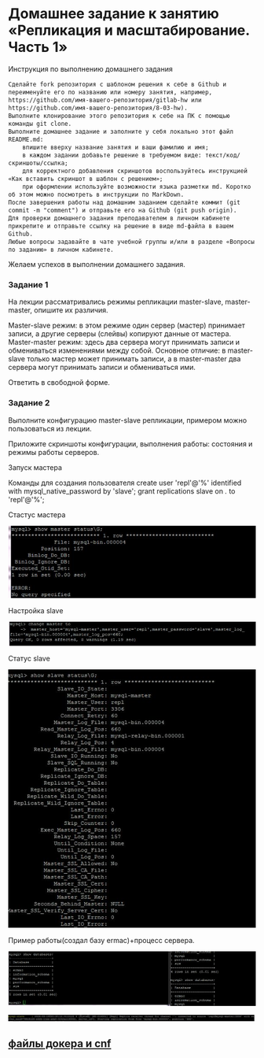 ﻿# Домашнее задание к занятию «Репликация и масштабирование. Часть 1»
Инструкция по выполнению домашнего задания

    Сделайте fork репозитория c шаблоном решения к себе в Github и переименуйте его по названию или номеру занятия, например, https://github.com/имя-вашего-репозитория/gitlab-hw или https://github.com/имя-вашего-репозитория/8-03-hw).
    Выполните клонирование этого репозитория к себе на ПК с помощью команды git clone.
    Выполните домашнее задание и заполните у себя локально этот файл README.md:
        впишите вверху название занятия и ваши фамилию и имя;
        в каждом задании добавьте решение в требуемом виде: текст/код/скриншоты/ссылка;
        для корректного добавления скриншотов воспользуйтесь инструкцией «Как вставить скриншот в шаблон с решением»;
        при оформлении используйте возможности языка разметки md. Коротко об этом можно посмотреть в инструкции по MarkDown.
    После завершения работы над домашним заданием сделайте коммит (git commit -m "comment") и отправьте его на Github (git push origin).
    Для проверки домашнего задания преподавателем в личном кабинете прикрепите и отправьте ссылку на решение в виде md-файла в вашем Github.
    Любые вопросы задавайте в чате учебной группы и/или в разделе «Вопросы по заданию» в личном кабинете.

Желаем успехов в выполнении домашнего задания.
### Задание 1

На лекции рассматривались режимы репликации master-slave, master-master, опишите их различия.

Master-slave режим: в этом режиме один сервер (мастер) принимает записи, а другие серверы (слейвы) копируют данные от мастера. Master-master режим: здесь два сервера могут принимать записи и обмениваться изменениями между собой. Основное отличие: в master-slave только мастер может принимать записи, а в master-master два сервера могут принимать записи и обмениваться ими.

Ответить в свободной форме.

### Задание 2

Выполните конфигурацию master-slave репликации, примером можно пользоваться из лекции.

Приложите скриншоты конфигурации, выполнения работы: состояния и режимы работы серверов.

Запуск мастера

Команды для создания пользователя
create user 'repl'@'%' identified with mysql_native_password by 'slave';
grant replications slave on *.* to 'repl'@'%';

Стастус мастера

![alt text](https://github.com/ermacster/gitlab-hw/blob/main/img/Master-slave/master.JPG)

Настройка slave

![alt text](https://github.com/ermacster/gitlab-hw/blob/main/img/Master-slave/slave.JPG)

Статус slave

![alt text](https://github.com/ermacster/gitlab-hw/blob/main/img/Master-slave/slave%202.JPG)


Пример работы(создал базу ermac)+процесс сервера.


![alt text](https://github.com/ermacster/gitlab-hw/blob/main/img/Master-slave/work.JPG)

![alt text](https://github.com/ermacster/gitlab-hw/blob/main/img/Master-slave/repl.JPG)


## [файлы докера и cnf](https://github.com/ermacster/gitlab-hw/tree/main/img/Master-slave/SQL)



